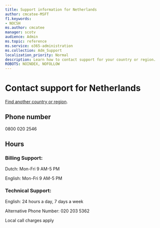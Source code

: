 ```yaml
---                                
title: Support information for Netherlands
author: cmcatee-MSFT
f1.keywords:
- NOCSH
ms.author: cmcatee
manager: scotv
audience: Admin
ms.topic: reference
ms.service: o365-administration
ms.collection: Adm_Support
localization_priority: Normal
description: Learn how to contact support for your country or region.
ROBOTS: NOINDEX, NOFOLLOW
---
```


# Contact support for Netherlands

[Find another country or region](../../business-video/get-help-support.md).

## Phone number
0800 020 2546

## Hours
### Billing Support:

Dutch: Mon-Fri 9 AM-5 PM

English: Mon-Fri 9 AM-5 PM

### Technical Support:

English: 24 hours a day, 7 days a week

Alternative Phone Number: 020 203 5362

Local call charges apply
